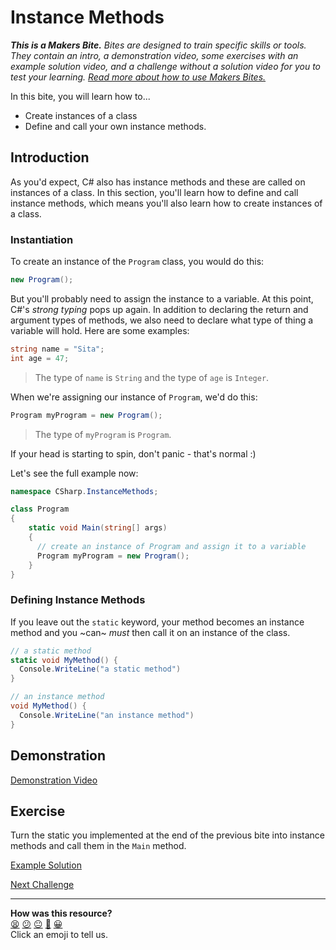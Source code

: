 # Instance Methods

_**This is a Makers Bite.** Bites are designed to train specific skills or
tools. They contain an intro, a demonstration video, some exercises with an
example solution video, and a challenge without a solution video for you to test
your learning. [Read more about how to use Makers
Bites.](https://github.com/makersacademy/course/blob/main/labels/bites.md)_

In this bite, you will learn how to...

- Create instances of a class
- Define and call your own instance methods.

## Introduction

As you'd expect, C# also has instance methods and these are called on 
instances of a class. In this section, you'll learn how to define and call 
instance methods, which means you'll also learn how to create instances of a 
class.

### Instantiation

To create an instance of the `Program` class, you would do this:

```cs
new Program();
```

But you'll probably need to assign the instance to a variable. At this point, 
C#'s _strong typing_ pops up again. In addition to declaring the return and 
argument types of methods, we also need to declare what type of thing a 
variable will hold. Here are some examples:

```cs
string name = "Sita";
int age = 47;
```

> The type of `name` is `String` and the type of `age` is `Integer`.

When we're assigning our instance of `Program`, we'd do this:

```cs
Program myProgram = new Program();
```

> The type of `myProgram` is `Program`.

If your head is starting to spin, don't panic - that's normal :)

Let's see the full example now:

```cs
namespace CSharp.InstanceMethods;

class Program
{
    static void Main(string[] args)
    {
      // create an instance of Program and assign it to a variable
      Program myProgram = new Program();
    }
}
```

### Defining Instance Methods

If you leave out the `static` keyword, your method becomes an instance method 
and you ~can~ _must_ then call it on an instance of the class.

```cs
// a static method
static void MyMethod() {
  Console.WriteLine("a static method")
}

// an instance method
void MyMethod() {
  Console.WriteLine("an instance method")
}
```

## Demonstration

[Demonstration Video](https://youtu.be/HiYWtOU6v7M)

## Exercise

Turn the static you implemented at the end of the previous bite into instance methods and call them in the `Main` method.

[Example Solution]()


[Next Challenge](05_instance_fields_bite.md)

<!-- BEGIN GENERATED SECTION DO NOT EDIT -->

---

**How was this resource?**  
[😫](https://airtable.com/shrUJ3t7KLMqVRFKR?prefill_Repository=makersacademy%2Fcsharp-fundamentals&prefill_File=bites%2F04_instance_methods_bite.md&prefill_Sentiment=😫) [😕](https://airtable.com/shrUJ3t7KLMqVRFKR?prefill_Repository=makersacademy%2Fcsharp-fundamentals&prefill_File=bites%2F04_instance_methods_bite.md&prefill_Sentiment=😕) [😐](https://airtable.com/shrUJ3t7KLMqVRFKR?prefill_Repository=makersacademy%2Fcsharp-fundamentals&prefill_File=bites%2F04_instance_methods_bite.md&prefill_Sentiment=😐) [🙂](https://airtable.com/shrUJ3t7KLMqVRFKR?prefill_Repository=makersacademy%2Fcsharp-fundamentals&prefill_File=bites%2F04_instance_methods_bite.md&prefill_Sentiment=🙂) [😀](https://airtable.com/shrUJ3t7KLMqVRFKR?prefill_Repository=makersacademy%2Fcsharp-fundamentals&prefill_File=bites%2F04_instance_methods_bite.md&prefill_Sentiment=😀)  
Click an emoji to tell us.

<!-- END GENERATED SECTION DO NOT EDIT -->
